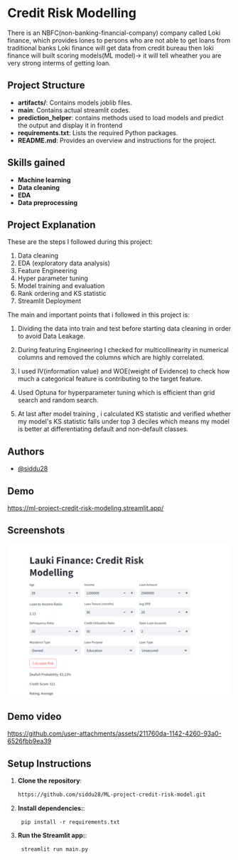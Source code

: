 
# Credit Risk Modelling

There is an NBFC(non-banking-financial-company) company called Loki finance, which provides lones to persons who are not able to get loans from traditional banks Loki finance will get data from credit bureau then loki finance will built scoring models(ML model)-> it will tell wheather you are very strong interms of getting loan.

## Project Structure

- **artifacts/**: Contains models joblib files.
- **main**: Contains actual streamlit codes.
- **prediction_helper**: contains methods used to load models and predict the output and display it in frontend
- **requirements.txt**: Lists the required Python packages.
- **README.md**: Provides an overview and instructions for the project.

## Skills gained
- **Machine learning**
- **Data cleaning**
- **EDA**
- **Data preprocessing**


## Project Explanation

These are the steps I followed during this project:
1. Data cleaning
2. EDA (exploratory data analysis)
3. Feature Engineering
4. Hyper parameter tuning
5. Model training and evaluation
6. Rank ordering and KS statistic
7. Streamlit Deployment


The main and important points that i followed in this project is:

1. Dividing the data into train and test before starting data cleaning in order to avoid Data Leakage.
2. During featuring Engineering I checked for multicollinearity in numerical columns and removed the columns which are highly correlated.
3. I used IV(information value) and WOE(weight of Evidence) to check how much a categorical feature is contributing to the target feature.
4. Used Optuna for hyperparameter tuning which is efficient than grid search and random search.

5. At last after model training , i calculated KS statistic and verified whether my model's KS statistic falls 
 under top 3 deciles which means my model is better at differentiating default and non-default 
 classes.


## Authors

- [@siddu28](https://github.com/siddu28/ML-project-credit-risk-model)


## Demo

https://ml-project-credit-risk-modeling.streamlit.app/


## Screenshots

![App Screenshot](https://github.com/siddu28/ML-project-credit-risk-model/blob/main/Screenshot%202024-11-25%20230508.png)

## Demo video
https://github.com/user-attachments/assets/211760da-1142-4260-93a0-6526fbb9ea39


## Setup Instructions

1. **Clone the repository**:
   ```bash
   https://github.com/siddu28/ML-project-credit-risk-model.git

1. **Install dependencies:**:   
   ```commandline
    pip install -r requirements.txt
   ```

1. **Run the Streamlit app:**:   
   ```commandline
    streamlit run main.py
   ```
    
